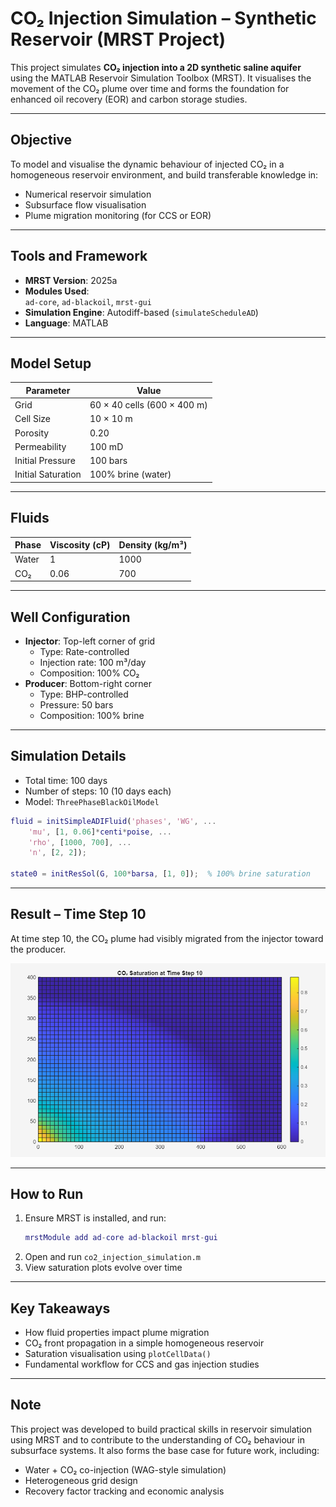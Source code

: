 # CO₂ Injection Simulation – Synthetic Reservoir (MRST Project)

This project simulates **CO₂ injection into a 2D synthetic saline aquifer** using the MATLAB Reservoir Simulation Toolbox (MRST). It visualises the movement of the CO₂ plume over time and forms the foundation for enhanced oil recovery (EOR) and carbon storage studies.

---

##  Objective

To model and visualise the dynamic behaviour of injected CO₂ in a homogeneous reservoir environment, and build transferable knowledge in:
- Numerical reservoir simulation
- Subsurface flow visualisation
- Plume migration monitoring (for CCS or EOR)

---

##  Tools and Framework

- **MRST Version**: 2025a
- **Modules Used**:  
  `ad-core`, `ad-blackoil`, `mrst-gui`
- **Simulation Engine**: Autodiff-based (`simulateScheduleAD`)
- **Language**: MATLAB

---

##  Model Setup

| Parameter        | Value                  |
|------------------|------------------------|
| Grid             | 60 × 40 cells (600 × 400 m) |
| Cell Size        | 10 × 10 m              |
| Porosity         | 0.20                   |
| Permeability     | 100 mD                 |
| Initial Pressure | 100 bars               |
| Initial Saturation | 100% brine (water)   |

---

##  Fluids

| Phase | Viscosity (cP) | Density (kg/m³) |
|-------|----------------|-----------------|
| Water | 1              | 1000            |
| CO₂   | 0.06           | 700             |

---

##  Well Configuration

- **Injector**: Top-left corner of grid  
  - Type: Rate-controlled  
  - Injection rate: 100 m³/day  
  - Composition: 100% CO₂  
- **Producer**: Bottom-right corner  
  - Type: BHP-controlled  
  - Pressure: 50 bars  
  - Composition: 100% brine

---

##  Simulation Details

- Total time: 100 days  
- Number of steps: 10 (10 days each)  
- Model: `ThreePhaseBlackOilModel`

```matlab
fluid = initSimpleADIFluid('phases', 'WG', ...
    'mu', [1, 0.06]*centi*poise, ...
    'rho', [1000, 700], ...
    'n', [2, 2]);

state0 = initResSol(G, 100*barsa, [1, 0]);  % 100% brine saturation
```

---

##  Result – Time Step 10

At time step 10, the CO₂ plume had visibly migrated from the injector toward the producer.

![CO₂ Saturation](images/co2_saturation_t10.png)

---

##  How to Run

1. Ensure MRST is installed, and run:
   ```matlab
   mrstModule add ad-core ad-blackoil mrst-gui
   ```
2. Open and run `co2_injection_simulation.m`
3. View saturation plots evolve over time

---

##  Key Takeaways

- How fluid properties impact plume migration  
- CO₂ front propagation in a simple homogeneous reservoir  
- Saturation visualisation using `plotCellData()`  
- Fundamental workflow for CCS and gas injection studies

---

##  Note
This project was developed to build practical skills in reservoir simulation using MRST and to contribute to the understanding of CO₂ behaviour in subsurface systems. It also forms the base case for future work, including:

- Water + CO₂ co-injection (WAG-style simulation)  
- Heterogeneous grid design  
- Recovery factor tracking and economic analysis
